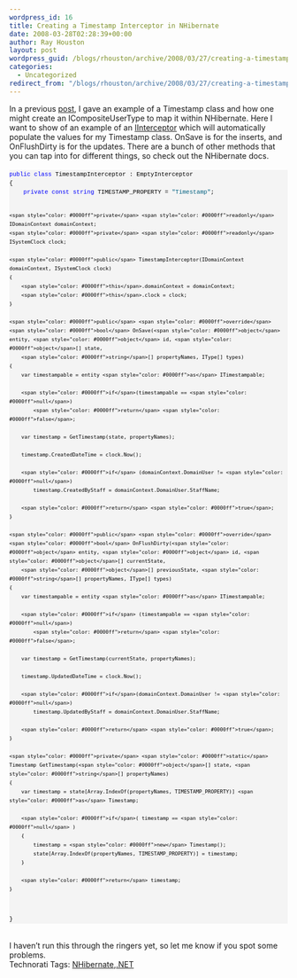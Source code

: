 ```yaml
---
wordpress_id: 16
title: Creating a Timestamp Interceptor in NHibernate
date: 2008-03-28T02:28:39+00:00
author: Ray Houston
layout: post
wordpress_guid: /blogs/rhouston/archive/2008/03/27/creating-a-timestamp-interceptor-in-nhibernate.aspx
categories:
  - Uncategorized
redirect_from: "/blogs/rhouston/archive/2008/03/27/creating-a-timestamp-interceptor-in-nhibernate.aspx/"
---
```

<div>
  In a previous <a href="http://www.lostechies.com/blogs/rhouston/archive/2008/03/23/mapping-timestamp-data-using-nhibernate-s-icompositeusertype.aspx">post</a>, I gave an example of a Timestamp class and how one might create an ICompositeUserType to map it within NHibernate. Here I want to show of an example of an <a href="http://www.hibernate.org/hib_docs/nhibernate/1.2/reference/en/html/manipulatingdata.html#manipulatingdata-interceptors">IInterceptor</a> which will automatically populate the values for my Timestamp class. OnSave is for the inserts, and OnFlushDirty is for the updates. There are a bunch of other methods that you can tap into for different things, so check out the NHibernate docs.
</div>

<div>
  &nbsp;
</div>

<div>
  <pre style="padding-right: 0px;padding-left: 0px;font-size: 8pt;padding-bottom: 0px;margin: 0em;overflow: visible;width: 100%;color: black;border-top-style: none;line-height: 12pt;padding-top: 0px;font-family: consolas, 'Courier New', courier, monospace;border-right-style: none;border-left-style: none;background-color: #f4f4f4;border-bottom-style: none"><span style="color: #0000ff">public</span> <span style="color: #0000ff">class</span> TimestampInterceptor : EmptyInterceptor
{
    <span style="color: #0000ff">private</span> <span style="color: #0000ff">const</span> <span style="color: #0000ff">string</span> TIMESTAMP_PROPERTY = <span style="color: #006080">"Timestamp"</span>;

    <span style="color: #0000ff">private</span> <span style="color: #0000ff">readonly</span> IDomainContext domainContext;
    <span style="color: #0000ff">private</span> <span style="color: #0000ff">readonly</span> ISystemClock clock;

    <span style="color: #0000ff">public</span> TimestampInterceptor(IDomainContext domainContext, ISystemClock clock)
    {
        <span style="color: #0000ff">this</span>.domainContext = domainContext;
        <span style="color: #0000ff">this</span>.clock = clock;
    }

    <span style="color: #0000ff">public</span> <span style="color: #0000ff">override</span> <span style="color: #0000ff">bool</span> OnSave(<span style="color: #0000ff">object</span> entity, <span style="color: #0000ff">object</span> id, <span style="color: #0000ff">object</span>[] state, 
        <span style="color: #0000ff">string</span>[] propertyNames, IType[] types)
    {
        var timestampable = entity <span style="color: #0000ff">as</span> ITimestampable;

        <span style="color: #0000ff">if</span>(timestampable == <span style="color: #0000ff">null</span>)
            <span style="color: #0000ff">return</span> <span style="color: #0000ff">false</span>;

        var timestamp = GetTimestamp(state, propertyNames);

        timestamp.CreatedDateTime = clock.Now();

        <span style="color: #0000ff">if</span> (domainContext.DomainUser != <span style="color: #0000ff">null</span>)
            timestamp.CreatedByStaff = domainContext.DomainUser.StaffName;

        <span style="color: #0000ff">return</span> <span style="color: #0000ff">true</span>;
    }

    <span style="color: #0000ff">public</span> <span style="color: #0000ff">override</span> <span style="color: #0000ff">bool</span> OnFlushDirty(<span style="color: #0000ff">object</span> entity, <span style="color: #0000ff">object</span> id, <span style="color: #0000ff">object</span>[] currentState, 
        <span style="color: #0000ff">object</span>[] previousState, <span style="color: #0000ff">string</span>[] propertyNames, IType[] types)
    {
        var timestampable = entity <span style="color: #0000ff">as</span> ITimestampable;

        <span style="color: #0000ff">if</span> (timestampable == <span style="color: #0000ff">null</span>)
            <span style="color: #0000ff">return</span> <span style="color: #0000ff">false</span>;

        var timestamp = GetTimestamp(currentState, propertyNames);

        timestamp.UpdatedDateTime = clock.Now();

        <span style="color: #0000ff">if</span>(domainContext.DomainUser != <span style="color: #0000ff">null</span>)
            timestamp.UpdatedByStaff = domainContext.DomainUser.StaffName;

        <span style="color: #0000ff">return</span> <span style="color: #0000ff">true</span>;
    }

    <span style="color: #0000ff">private</span> <span style="color: #0000ff">static</span> Timestamp GetTimestamp(<span style="color: #0000ff">object</span>[] state, <span style="color: #0000ff">string</span>[] propertyNames)
    {
        var timestamp = state[Array.IndexOf(propertyNames, TIMESTAMP_PROPERTY)] <span style="color: #0000ff">as</span> Timestamp;

        <span style="color: #0000ff">if</span>( timestamp == <span style="color: #0000ff">null</span> )
        {
            timestamp = <span style="color: #0000ff">new</span> Timestamp();
            state[Array.IndexOf(propertyNames, TIMESTAMP_PROPERTY)] = timestamp;
        }

        <span style="color: #0000ff">return</span> timestamp;
    }
}</pre>
</div>

<div>
  &nbsp;
</div>

<div>
  I haven&#8217;t run this through the ringers yet, so let me know if you spot some problems.
</div>

<div class="wlWriterSmartContent" style="padding-right: 0px;padding-left: 0px;padding-bottom: 0px;margin: 0px;padding-top: 0px">
  Technorati Tags: <a href="http://technorati.com/tags/NHibernate" rel="tag">NHibernate</a>,<a href="http://technorati.com/tags/.NET" rel="tag">.NET</a>
</div>